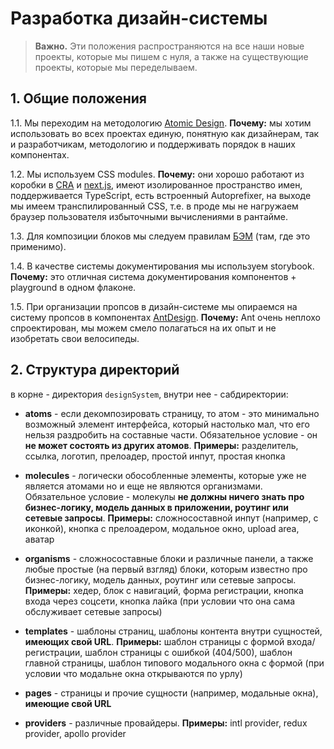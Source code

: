 # Разработка дизайн-системы

> **Важно.** Эти положения распространяются на все наши новые проекты, которые мы пишем с нуля, а также на существующие проекты, которые мы переделываем.

## 1. Общие положения

1.1. Мы переходим на методологию [Atomic Design](https://atomicdesign.bradfrost.com/chapter-2/). **Почему:** мы хотим использовать во всех проектах единую, понятную как дизайнерам, так и разработчикам, методологию и поддерживать порядок в наших компонентах.

1.2. Мы используем CSS modules. **Почему:** они хорошо работают из коробки в [CRA](https://create-react-app.dev/) и [next.js](https://nextjs.org/), имеют изолированное пространство имен, поддерживается TypeScript, есть встроенный Autoprefixer, на выходе мы имеем транспилированный CSS, т.е. в проде мы не нагружаем браузер пользователя избыточными вычислениями в рантайме.

1.3. Для композиции блоков мы следуем правилам [БЭМ](https://bem.info/) (там, где это применимо).

1.4. В качестве системы документирования мы используем storybook. **Почему:** это отличная система документирования компонентов + playground в одном флаконе.

1.5. При организации пропсов в дизайн-системе мы опираемся на систему пропсов в компонентах [AntDesign](https://ant.design/components/overview/). **Почему:** Ant очень неплохо спроектирован, мы можем смело полагаться на их опыт и не изобретать свои велосипеды.

## 2. Структура директорий

в корне - директория `designSystem`, внутри нее - сабдиректории:

- **atoms** - если декомпозировать страницу, то атом - это минимально возможный элемент интерфейса, который настолько мал, что его нельзя раздробить на составные части. Обязательное условие - он **не может состоять из других атомов**. **Примеры:** разделитель, ссылка, логотип, прелоадер, простой инпут, простая кнопка

- **molecules** - логически обособленные элементы, которые уже не является атомами но и еще не являются организмами. Обязательное условие - молекулы **не должны ничего знать про бизнес-логику, модель данных в приложении, роутинг или сетевые запросы**. **Примеры:** сложносоставной инпут (например, с иконкой), кнопка с прелоадером, модальное окно, upload area, аватар

- **organisms** - сложносоставные блоки и различные панели, а также любые простые (на первый взгляд) блоки, которым известно про бизнес-логику, модель данных, роутинг или сетевые запросы. **Примеры:** хедер, блок с навигаций, форма регистрации, кнопка входа через соцсети, кнопка лайка (при условии что она сама обслуживает сетевые запросы)

- **templates** - шаблоны страниц, шаблоны контента внутри сущностей, **имеющих свой URL**. **Примеры:** шаблон страницы с формой входа/регистрации, шаблон страницы с ошибкой (404/500), шаблон главной страницы, шаблон типового модального окна с формой (при условии что модальне окна открываются по урлу)

- **pages** - страницы и прочие сущности (например, модальные окна), **имеющие свой URL**

- **providers** - различные провайдеры. **Примеры:** intl provider, redux provider, apollo provider
